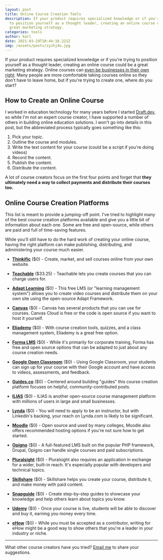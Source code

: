 ```yaml
---
layout: post
title: Online Course Creation Tools
description: If your product requires specialized knowledge or if you're trying
  to position yourself as a thought leader, creating an online course could be a
  great marketing strategy.
categories: tools
author: karl
date: 2021-03-29T10:44:18.221Z
img: /assets/posts/zyzhj4u.jpg
---
```


If your product requires specialized knowledge or if you're trying to position yourself as a thought leader, creating an online course could be a great marketing strategy. Online courses can [even be businesses in their own right](https://www.thepennyhoarder.com/make-money/how-to-create-online-courses/). Many people are more comfortable taking courses online so they don't have to leave home, but if you're trying to create one, where do you start?

<!-- signup -->

## How to Create an Online Course
I worked in education technology for many years before I started [Draft.dev](https://draft.dev), so while I'm not an expert course creator, I have supported a number of others in building online education solutions. I won't go into details in this post, but the abbreviated process typically goes something like this:

1. Pick your topic.
2. Outline the course and modules.
3. Write the text content for your course (could be a script if you're doing videos)
4. Record the content.
5. Publish the content.
6. Distribute the content.

A lot of course creators focus on the first four points and forget that **they ultimately need a way to collect payments and distribute their courses too.**

## Online Course Creation Platforms
This list is meant to provide a jumping-off point. I've tried to highlight many of the best course creation platforms available and give you a little bit of information about each one. Some are free and open-source, while others are paid and full of time-saving features.

While you'll still have to do the hard work of creating your online course, having the right platform can make publishing, distributing, and administering your course much easier.

- **[Thinkific](https://www.shareasale.com/r.cfm?b=775702&u=1653894&m=61624)** ($0) - Create, market, and sell courses online from your own website.

- **[Teachable](https://teachable.com/)** ($33.25) - Teachable lets you create courses that you can charge users for.

- **[Adapt Learning](https://www.adaptlearning.org/)** ($0) - This free LMS (or "learning management system") allows you to create video courses and distribute them on your own site using the open-source Adapt Framework.

- **[Canvas](https://www.canvaslms.com/)** ($0) - Canvas has several products that you can use for courses. Canvas Cloud is free or the code is open source if you want to host it yourself.

- **[Eliademy](https://eliademy.com/)** ($0) - With course creation tools, quizzes, and a class management system, Eliademy is a great free option.

- **[Forma LMS](https://www.formalms.org/)** ($0) - While it's primarily for corporate training, Forma has free and open source options that can be adapted to just about any course creation needs.

- **[Google Open Classroom](https://edu.google.com/openonline/edukit/index.html)** ($0) - Using Google Classroom, your students can sign up for your course with their Google account and have access to videos, assessments, and feedback.

- **[Guides.co](http://guides.co/)** ($0) - Centered around building "guides" this course creation platform focuses on helpful, community-contributed posts.

- **[ILIAS](https://www.ilias.de/docu/goto_docu_root_1.html)** ($0) - ILIAS is another open-source course management platform with millions of users in large and small businesses.

- **[Lynda](https://www.lynda.com/aboutus/become-an-instructor)** ($0) - You will need to apply to be an instructor, but with Linkedin's backing, your reach on Lynda.com is likely to be significant.

- **[Moodle](https://moodle.org/)** ($0) - Open source and used by many colleges, Moodle also offers recommended hosting options if you're not sure how to get started.

- **[Opigno](https://www.opigno.org/en)** ($0) - A full-featured LMS built on the popular PHP framework, Drupal, Opigno can handle single courses and paid subscriptions.

- **[Pluralsight](https://www.pluralsight.com/teach)** ($0) - Pluralsight also requires an application in exchange for a wider, built-in reach. It's especially popular with developers and technical topics.

- **[Skillshare](https://www.skillshare.com/teach)** ($0) - Skillshare helps you create your course, distribute it, and make money with paid content.

- **[Snapguide](https://snapguide.com/)** ($0) - Create step-by-step guides to showcase your knowledge and help others learn about topics you know.

- **[Udemy](https://www.udemy.com/)** ($0) - Once your course is live, students will be able to discover and buy it, earning you money every time.

- **[eHow](http://www.ehow.com/write-for-ehow/)** ($0) - While you must be accepted as a contributor, writing for eHow might be a good way to show others that you're a leader in your industry or niche.

-----

What other course creators have you tried? [Email me](mailto:karl@draft.dev) to share your suggestions.